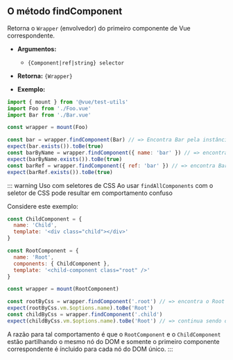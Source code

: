 ## O método findComponent

Retorna o `Wrapper` (envolvedor) do primeiro componente de Vue correspondente.

- **Argumentos:**

  - `{Component|ref|string} selector`

- **Retorna:** `{Wrapper}`

- **Exemplo:**

```js
import { mount } from '@vue/test-utils'
import Foo from './Foo.vue'
import Bar from './Bar.vue'

const wrapper = mount(Foo)

const bar = wrapper.findComponent(Bar) // => Encontra Bar pela instância do componente
expect(bar.exists()).toBe(true)
const barByName = wrapper.findComponent({ name: 'bar' }) // => encontra Bar pelo `name`
expect(barByName.exists()).toBe(true)
const barRef = wrapper.findComponent({ ref: 'bar' }) // => encontra Bar pelo `ref`
expect(barRef.exists()).toBe(true)
```

::: warning Uso com seletores de CSS
Ao usar `findAllComponents` com o seletor de CSS pode resultar em comportamento confuso

Considere este exemplo:

```js
const ChildComponent = {
  name: 'Child',
  template: '<div class="child"></div>'
}

const RootComponent = {
  name: 'Root',
  components: { ChildComponent },
  template: '<child-component class="root" />'
}

const wrapper = mount(RootComponent)

const rootByCss = wrapper.findComponent('.root') // => encontra o Root
expect(rootByCss.vm.$options.name).toBe('Root')
const childByCss = wrapper.findComponent('.child')
expect(childByCss.vm.$options.name).toBe('Root') // => continua sendo o Root
```

A razão para tal comportamento é que o `RootComponent` e o `ChildComponent` estão partilhando o mesmo nó do DOM e somente o primeiro componente correspondente é íncluido para cada nó do DOM único.
:::
